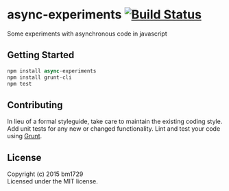 # async-experiments [![Build Status](https://secure.travis-ci.org/bm1729/async-experiments.png?branch=master)](http://travis-ci.org/bm1729/async-experiments)

Some experiments with asynchronous code in javascript

## Getting Started
```javascript
npm install async-experiments
npm install grunt-cli
npm test
```

## Contributing
In lieu of a formal styleguide, take care to maintain the existing coding style. Add unit tests for any new or changed functionality. Lint and test your code using [Grunt](http://gruntjs.com/).

## License
Copyright (c) 2015 bm1729  
Licensed under the MIT license.
